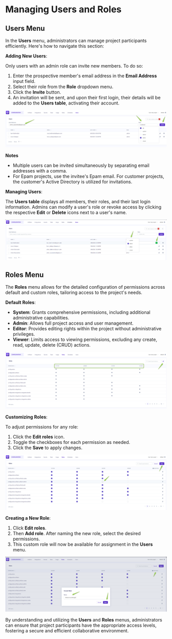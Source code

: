 #   Managing Users and Roles

## Users Menu

In the **Users** menu, administrators can manage project participants efficiently. Here's how to navigate this section:

**Adding New Users**:

Only users with an admin role can invite new members. To do so:

1. Enter the prospective member's email address in the **Email Address** input field.
2. Select their role from the **Role** dropdown menu. 
3. Click the **Invite** button. 
4. An invitation will be sent, and upon their first login, their details will be added to the **Users table**, activating their account.

![Users-add_new_user](../img/Users-add_new_user.png)

**Notes**

* Multiple users can be invited simultaneously by separating email addresses with a comma.
* For Epam projects, use the invitee's Epam email. For customer projects, the customer's Active Directory is utilized for invitations.

**Managing Users**:

The **Users table** displays all members, their roles, and their last login information. Admins can modify a user's role or revoke access by clicking the respective **Edit** or **Delete** icons next to a user's name.

![Users-managing_users](../img/Users-managing_users.png)

## Roles Menu

The **Roles** menu allows for the detailed configuration of permissions across default and custom roles, tailoring access to the project's needs.

**Default Roles**:

* **System**: Grants comprehensive permissions, including additional administrative capabilities.
* **Admin**: Allows full project access and user management.
* **Editor**: Provides editing rights within the project without administrative privileges.
* **Viewer**: Limits access to viewing permissions, excluding any create, read, update, delete (CRUD) actions.

![Roles](../img/Roles.png)

**Customizing Roles**:

To adjust permissions for any role:

1. Click the **Edit roles** icon.
2. Toggle the checkboxes for each permission as needed.
3. Click the **Save** to apply changes.

![Roles-customizing_role](../img/Roles-customizing_role.png)

**Creating a New Role**:

1. Click **Edit roles**.
2. Then **Add role**. After naming the new role, select the desired permissions. 
3. This custom role will now be available for assignment in the **Users** menu.

![Roles-create_role](../img/Roles-create_role.png)

By understanding and utilizing the **Users** and **Roles** menus, administrators can ensure that project participants have the appropriate access levels, fostering a secure and efficient collaborative environment.   